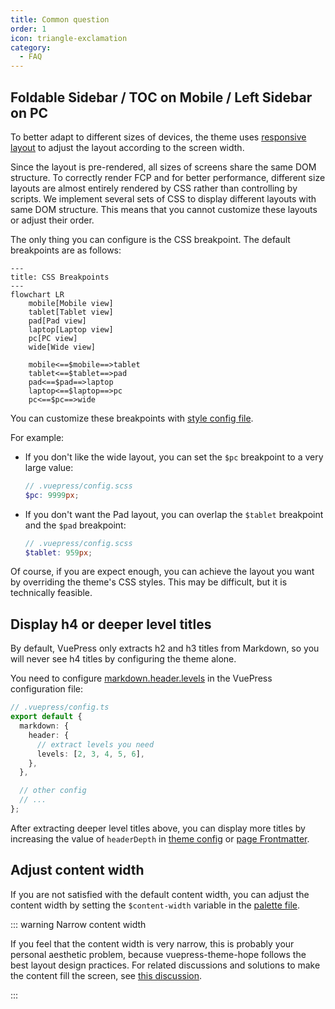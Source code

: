 ```yaml
---
title: Common question
order: 1
icon: triangle-exclamation
category:
  - FAQ
---
```


## Foldable Sidebar / TOC on Mobile / Left Sidebar on PC

To better adapt to different sizes of devices, the theme uses [responsive layout](../guide/interface/responsive.md) to adjust the layout according to the screen width.

Since the layout is pre-rendered, all sizes of screens share the same DOM structure. To correctly render FCP and for better performance, different size layouts are almost entirely rendered by CSS rather than controlling by scripts. We implement several sets of CSS to display different layouts with same DOM structure. This means that you cannot customize these layouts or adjust their order.

The only thing you can configure is the CSS breakpoint. The default breakpoints are as follows:

```mermaid
---
title: CSS Breakpoints
---
flowchart LR
    mobile[Mobile view]
    tablet[Tablet view]
    pad[Pad view]
    laptop[Laptop view]
    pc[PC view]
    wide[Wide view]

    mobile<==$mobile==>tablet
    tablet<==$tablet==>pad
    pad<==$pad==>laptop
    laptop<==$laptop==>pc
    pc<==$pc==>wide
```

You can customize these breakpoints with [style config file](../config/style.md#configscss).

For example:

- If you don't like the wide layout, you can set the `$pc` breakpoint to a very large value:

  ```scss
  // .vuepress/config.scss
  $pc: 9999px;
  ```

- If you don't want the Pad layout, you can overlap the `$tablet` breakpoint and the `$pad` breakpoint:

  ```scss
  // .vuepress/config.scss
  $tablet: 959px;
  ```

Of course, if you are expect enough, you can achieve the layout you want by overriding the theme's CSS styles. This may be difficult, but it is technically feasible.

## Display h4 or deeper level titles

By default, VuePress only extracts h2 and h3 titles from Markdown, so you will never see h4 titles by configuring the theme alone.

You need to configure [markdown.header.levels](https://vuepress.vuejs.org/config/#markdown-headers) in the VuePress configuration file:

```ts
// .vuepress/config.ts
export default {
  markdown: {
    header: {
      // extract levels you need
      levels: [2, 3, 4, 5, 6],
    },
  },

  // other config
  // ...
};
```

After extracting deeper level titles above, you can display more titles by increasing the value of `headerDepth` in [theme config](../config/theme/layout.md#headerdepth) or [page Frontmatter](../config/frontmatter/layout.md#headerdepth).

## Adjust content width

If you are not satisfied with the default content width, you can adjust the content width by setting the `$content-width` variable in the [palette file](../config/style.md#layout-config).

::: warning Narrow content width

If you feel that the content width is very narrow, this is probably your personal aesthetic problem, because vuepress-theme-hope follows the best layout design practices. For related discussions and solutions to make the content fill the screen, see [this discussion](https://github.com/orgs/vuepress-theme-hope/discussions/3742).

:::
